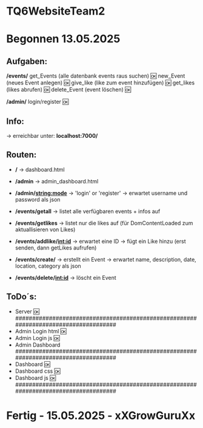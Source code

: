 # TQ6WebsiteTeam2

# Begonnen 13.05.2025

<h2><strong>Aufgaben:</strong></h2>

<strong>/events/<mode></strong>
get_Events (alle datenbank events raus suchen) 🆗
new_Event (neues Event anlegen) 🆗
give_like (like zum event hinzufügen) 🆗
get_likes (likes abrufen) 🆗
delete_Event (event löschen) 🆗

<strong>/admin/<mode></strong>
login/register 🆗


<h2><strong>Info:</strong></h2>
→ erreichbar unter: <strong>localhost:7000/</strong>

<h2><strong>Routen:</strong></h2>

- <strong>/</strong>
→  dashboard.html

- <strong>/admin</strong>
→  admin_dashboard.html

- <strong>/admin/<string:mode></strong>
→  'login' or 'register'
→  erwartet username und password als json

- <strong>/events/getall</strong>
→  listet alle verfügbaren events + infos auf

- <strong>/events/getlikes</strong>
→  listet nur die likes auf (für DomContentLoaded zum aktuallisieren von Likes)

- <strong>/events/addlike/<int:id></strong>
→ erwartet eine ID
→ fügt ein Like hinzu (erst senden, dann getLikes aufrufen)

- <strong>/events/create/</strong>
→  erstellt ein Event
→  erwartet name, description, date, location, category als json

- <strong>/events/delete/<int:id></strong>
→  löscht ein Event


<h2><strong>ToDo´s:</strong></h2>

- Server 🆗
####################################################################################
- Admin Login html 🆗
- Admin Login js 🆗
- Admin Dashboard
####################################################################################
- Dashboard 🆗
- Dashboard css 🆗
- Dashboard js 🆗
####################################################################################

# Fertig - 15.05.2025 - xXGrowGuruXx
